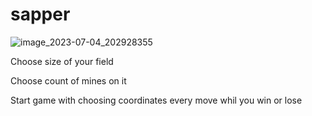 # sapper

![image_2023-07-04_202928355](https://github.com/Kapikat/sapper/assets/107760739/194a587e-085e-4f96-a5e5-fc2b42ea2eb5)


Choose size of your field


Choose count of mines on it


Start game with choosing coordinates every move whil you win or lose
